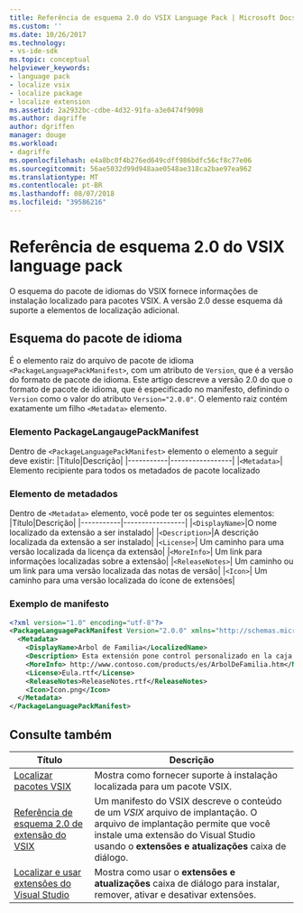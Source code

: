 ```yaml
---
title: Referência de esquema 2.0 do VSIX Language Pack | Microsoft Docs
ms.custom: ''
ms.date: 10/26/2017
ms.technology:
- vs-ide-sdk
ms.topic: conceptual
helpviewer_keywords:
- language pack
- localize vsix
- localize package
- localize extension
ms.assetid: 2a2932bc-cdbe-4d32-91fa-a3e0474f9098
ms.author: dagriffe
author: dgriffen
manager: douge
ms.workload:
- dagriffe
ms.openlocfilehash: e4a8bc0f4b276ed649cdff986bdfc56cf8c77e06
ms.sourcegitcommit: 56ae5032d99d948aae0548ae318ca2bae97ea962
ms.translationtype: MT
ms.contentlocale: pt-BR
ms.lasthandoff: 08/07/2018
ms.locfileid: "39586216"
---
```

# <a name="vsix-language-pack-schema-20-reference"></a>Referência de esquema 2.0 do VSIX language pack

O esquema do pacote de idiomas do VSIX fornece informações de instalação localizado para pacotes VSIX. A versão 2.0 desse esquema dá suporte a elementos de localização adicional.

## <a name="language-pack-schema"></a>Esquema do pacote de idioma

É o elemento raiz do arquivo de pacote de idioma `<PackageLanguagePackManifest>`, com um atributo de `Version`, que é a versão do formato de pacote de idioma. Este artigo descreve a versão 2.0 do que o formato de pacote de idioma, que é especificado no manifesto, definindo o `Version` como o valor do atributo `Version="2.0.0"`. O elemento raiz contém exatamente um filho `<Metadata>` elemento.

### <a name="packagelangaugepackmanifest-element"></a>Elemento PackageLangaugePackManifest

Dentro de `<PackageLanguagePackManifest>` elemento o elemento a seguir deve existir:
|Título|Descrição|
|-----------|-----------------|
|`<Metadata>`| Elemento recipiente para todos os metadados de pacote localizado

### <a name="metadata-element"></a>Elemento de metadados

Dentro de `<Metadata>` elemento, você pode ter os seguintes elementos:
|Título|Descrição|
|-----------|-----------------|
|`<DisplayName>`|O nome localizado da extensão a ser instalado|
|`<Description>`|A descrição localizada da extensão a ser instalado|
|`<License>`| Um caminho para uma versão localizada da licença da extensão|
|`<MoreInfo>`| Um link para informações localizadas sobre a extensão|
|`<ReleaseNotes>`| Um caminho ou um link para uma versão localizada das notas de versão|
|`<Icon>`| Um caminho para uma versão localizada do ícone de extensões|

### <a name="sample-manifest"></a>Exemplo de manifesto

```xml
<?xml version="1.0" encoding="utf-8"?>
<PackageLanguagePackManifest Version="2.0.0" xmlns="http://schemas.microsoft.com/developer/vsx-schema/2011">
  <Metadata>
    <DisplayName>Arbol de Familia</LocalizedName>
    <Description> Esta extensión pone control personalizado en la caja de herramientas por manejar información de familia.</Description>
    <MoreInfo> http://www.contoso.com/products/es/ArbolDeFamilia.htm</MoreInfo>
    <License>Eula.rtf</License>
    <ReleaseNotes>ReleaseNotes.rtf</ReleaseNotes>
    <Icon>Icon.png</Icon>
  </Metadata>
</PackageLanguagePackManifest>
```

## <a name="see-also"></a>Consulte também

|Título|Descrição|
|-----------|-----------------|
|[Localizar pacotes VSIX](../extensibility/localizing-vsix-packages.md)|Mostra como fornecer suporte à instalação localizada para um pacote VSIX.|
|[Referência de esquema 2.0 de extensão do VSIX](../extensibility/vsix-extension-schema-2-0-reference.md)|Um manifesto do VSIX descreve o conteúdo de um *VSIX* arquivo de implantação. O arquivo de implantação permite que você instale uma extensão do Visual Studio usando o **extensões e atualizações** caixa de diálogo.|
|[Localizar e usar extensões do Visual Studio](../ide/finding-and-using-visual-studio-extensions.md)|Mostra como usar o **extensões e atualizações** caixa de diálogo para instalar, remover, ativar e desativar extensões.|